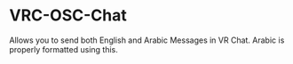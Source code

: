 # VRC-OSC-Chat
Allows you to send both English and Arabic Messages in VR Chat. Arabic is properly formatted using this.
